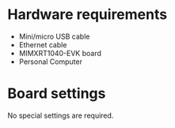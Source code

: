 Hardware requirements
===================
- Mini/micro USB cable
- Ethernet cable
- MIMXRT1040-EVK board
- Personal Computer

Board settings
============
No special settings are required.

